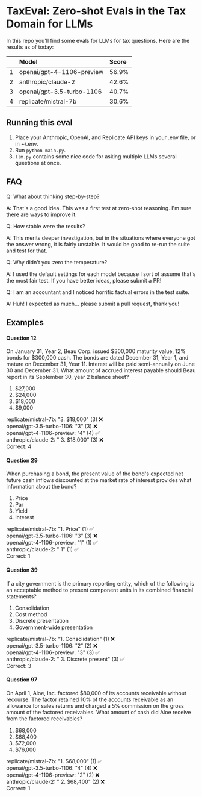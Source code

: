 # TaxEval: Zero-shot Evals in the Tax Domain for LLMs

In this repo you'll find some evals for LLMs for tax questions. Here are the results as of today:

|    | Model                     | Score   |
|---:|:--------------------------|:--------|
|  1 | openai/gpt-4-1106-preview | 56.9%   |
|  2 | anthropic/claude-2        | 42.6%   |
|  3 | openai/gpt-3.5-turbo-1106 | 40.7%   |
|  4 | replicate/mistral-7b      | 30.6%   |


## Running this eval
1. Place your Anthropic, OpenAI, and Replicate API keys in your .env file, or in ~/.env. 
2. Run `python main.py`.
3. `llm.py` contains some nice code for asking multiple LLMs several questions at once.

## FAQ
Q: What about thinking step-by-step?

A: That's a good idea. This was a first test at zero-shot reasoning. I'm sure there are ways to improve it.

Q: How stable were the results?

A: This merits deeper investigation, but in the situations where everyone got the answer wrong, it is fairly unstable. It would be good to re-run the suite and test for that.

Q: Why didn't you zero the temperature?

A: I used the default settings for each model because I sort of assume that's the most fair test. If you have better ideas, please submit a PR! 

Q: I am an accountant and I noticed horrific factual errors in the test suite.

A: Huh! I expected as much... please submit a pull request, thank you!


## Examples
#### Question 12
On January 31, Year 2, Beau Corp. issued $300,000 maturity value, 12% bonds for $300,000 cash. The bonds are dated December 31, Year 1, and mature on December 31, Year 11. Interest will be paid semi-annually on June 30 and December 31. What amount of accrued interest payable should Beau report in its September 30, year 2 balance sheet?
1. $27,000
2. $24,000
3. $18,000
4. $9,000


replicate/mistral-7b: "3. $18,000" (3) ❌  
openai/gpt-3.5-turbo-1106: "3" (3) ❌  
openai/gpt-4-1106-preview: "4" (4) ✅  
anthropic/claude-2: " 3. $18,000" (3) ❌  
Correct: 4

#### Question 29
When purchasing a bond, the present value of the bond's expected net future cash inflows discounted at the market rate of interest provides what information about the bond?
1. Price
2. Par
3. Yield
4. Interest


replicate/mistral-7b: "1. Price" (1) ✅  
openai/gpt-3.5-turbo-1106: "3" (3) ❌  
openai/gpt-4-1106-preview: "1" (1) ✅  
anthropic/claude-2: " 1" (1) ✅  
Correct: 1


#### Question 39
If a city government is the primary reporting entity, which of the following is an acceptable method to present component units in its combined financial statements?
1. Consolidation
2. Cost method
3. Discrete presentation
4. Government-wide presentation


replicate/mistral-7b: "1. Consolidation" (1) ❌  
openai/gpt-3.5-turbo-1106: "2" (2) ❌  
openai/gpt-4-1106-preview: "3" (3) ✅  
anthropic/claude-2: " 3. Discrete present" (3) ✅  
Correct: 3  

#### Question 97
On April 1, Aloe, Inc. factored $80,000 of its accounts receivable without recourse. The factor retained 10% of the accounts receivable as an allowance for sales returns and charged a 5% commission on the gross amount of the factored receivables. What amount of cash did Aloe receive from the factored receivables?
1. $68,000
2. $68,400
3. $72,000
4. $76,000


replicate/mistral-7b: "1. $68,000" (1) ✅  
openai/gpt-3.5-turbo-1106: "4" (4) ❌  
openai/gpt-4-1106-preview: "2" (2) ❌  
anthropic/claude-2: " 2. $68,400" (2) ❌  
Correct: 1

